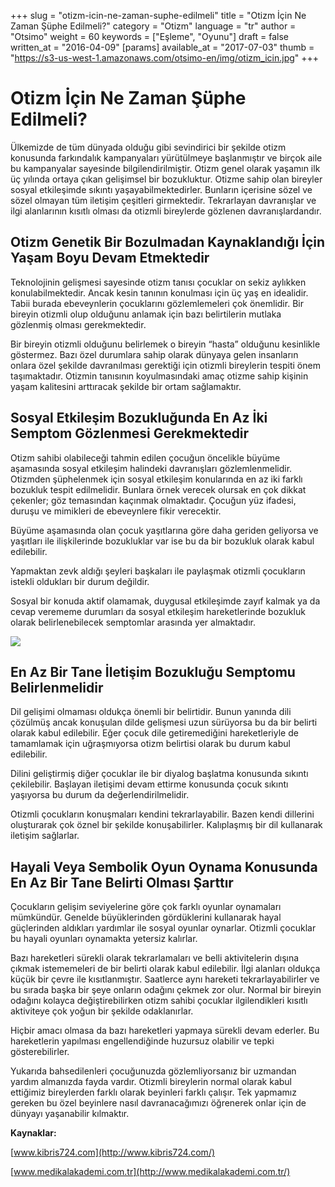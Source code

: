+++
slug = "otizm-icin-ne-zaman-suphe-edilmeli"
title = "Otizm İçin Ne Zaman Şüphe Edilmeli?"
category = "Otizm"
language = "tr"
author = "Otsimo"
weight = 60
keywords = ["Eşleme", "Oyunu"]
draft = false
written_at = "2016-04-09"
[params]
available_at = "2017-07-03"
thumb = "https://s3-us-west-1.amazonaws.com/otsimo-en/img/otizm_icin.jpg"
+++

# Otizm İçin Ne Zaman Şüphe Edilmeli?



Ülkemizde de tüm dünyada olduğu gibi sevindirici bir şekilde otizm konusunda farkındalık kampanyaları yürütülmeye başlanmıştır ve birçok aile bu kampanyalar sayesinde bilgilendirilmiştir. Otizm genel olarak yaşamın ilk üç yılında ortaya çıkan gelişimsel bir bozukluktur. Otizme sahip olan bireyler sosyal etkileşimde sıkıntı yaşayabilmektedirler. Bunların içerisine sözel ve sözel olmayan tüm iletişim çeşitleri girmektedir. Tekrarlayan davranışlar ve ilgi alanlarının kısıtlı olması da otizmli bireylerde gözlenen davranışlardandır.

## Otizm Genetik Bir Bozulmadan Kaynaklandığı İçin Yaşam Boyu Devam Etmektedir

Teknolojinin gelişmesi sayesinde otizm tanısı çocuklar on sekiz aylıkken konulabilmektedir. Ancak kesin tanının konulması için üç yaş en idealidir. Tabii burada ebeveynlerin çocuklarını gözlemlemeleri çok önemlidir. Bir bireyin otizmli olup olduğunu anlamak için bazı belirtilerin mutlaka gözlenmiş olması gerekmektedir.

Bir bireyin otizmli olduğunu belirlemek o bireyin “hasta” olduğunu kesinlikle göstermez. Bazı özel durumlara sahip olarak dünyaya gelen insanların onlara özel şekilde davranılması gerektiği için otizmli bireylerin tespiti önem taşımaktadır. Otizmin tanısının koyulmasındaki amaç otizme sahip kişinin yaşam kalitesini arttıracak şekilde bir ortam sağlamaktır.

## Sosyal Etkileşim Bozukluğunda En Az İki Semptom Gözlenmesi Gerekmektedir

Otizm sahibi olabileceği tahmin edilen çocuğun öncelikle büyüme aşamasında sosyal etkileşim halindeki davranışları gözlemlenmelidir. Otizmden şüphelenmek için sosyal etkileşim konularında en az iki farklı bozukluk tespit edilmelidir. Bunlara örnek verecek olursak en çok dikkat çekenler; göz temasından kaçınmak olmaktadır. Çocuğun yüz ifadesi, duruşu ve mimikleri de ebeveynlere fikir verecektir.

Büyüme aşamasında olan çocuk yaşıtlarına göre daha geriden geliyorsa ve yaşıtları ile ilişkilerinde bozukluklar var ise bu da bir bozukluk olarak kabul edilebilir.

Yapmaktan zevk aldığı şeyleri başkaları ile paylaşmak otizmli çocukların istekli oldukları bir durum değildir.

Sosyal bir konuda aktif olamamak, duygusal etkileşimde zayıf kalmak ya da cevap verememe durumları da sosyal etkileşim hareketlerinde bozukluk olarak belirlenebilecek semptomlar arasında yer almaktadır.

![](https://s3-us-west-1.amazonaws.com/otsimo-en/img/blog_ici/child_black.jpg)

## En Az Bir Tane İletişim Bozukluğu Semptomu Belirlenmelidir

Dil gelişimi olmaması oldukça önemli bir belirtidir. Bunun yanında dili çözülmüş ancak konuşulan dilde gelişmesi uzun sürüyorsa bu da bir belirti olarak kabul edilebilir. Eğer çocuk dile getiremediğini hareketleriyle de tamamlamak için uğraşmıyorsa otizm belirtisi olarak bu durum kabul edilebilir.

Dilini geliştirmiş diğer çocuklar ile bir diyalog başlatma konusunda sıkıntı çekilebilir. Başlayan iletişimi devam ettirme konusunda çocuk sıkıntı yaşıyorsa bu durum da değerlendirilmelidir.

Otizmli çocukların konuşmaları kendini tekrarlayabilir. Bazen kendi dillerini oluşturarak çok öznel bir şekilde konuşabilirler. Kalıplaşmış bir dil kullanarak iletişim sağlarlar.

## Hayali Veya Sembolik Oyun Oynama Konusunda En Az Bir Tane Belirti Olması Şarttır

Çocukların gelişim seviyelerine göre çok farklı oyunlar oynamaları mümkündür. Genelde büyüklerinden gördüklerini kullanarak hayal güçlerinden aldıkları yardımlar ile sosyal oyunlar oynarlar. Otizmli çocuklar bu hayali oyunları oynamakta yetersiz kalırlar.

Bazı hareketleri sürekli olarak tekrarlamaları ve belli aktivitelerin dışına çıkmak istememeleri de bir belirti olarak kabul edilebilir. İlgi alanları oldukça küçük bir çevre ile kısıtlanmıştır. Saatlerce aynı hareketi tekrarlayabilirler ve bu sırada başka bir şeye onların odağını çekmek zor olur. Normal bir bireyin odağını kolayca değiştirebilirken otizm sahibi çocuklar ilgilendikleri kısıtlı aktiviteye çok yoğun bir şekilde odaklanırlar.

Hiçbir amacı olmasa da bazı hareketleri yapmaya sürekli devam ederler. Bu hareketlerin yapılması engellendiğinde huzursuz olabilir ve tepki gösterebilirler.

Yukarıda bahsedilenleri çocuğunuzda gözlemliyorsanız bir uzmandan yardım almanızda fayda vardır. Otizmli bireylerin normal olarak kabul ettiğimiz bireylerden farklı olarak beyinleri farklı çalışır. Tek yapmamız gereken bu özel beyinlere nasıl davranacağımızı öğrenerek onlar için de dünyayı yaşanabilir kılmaktır.

**Kaynaklar:**

[www.kibris724.com](http://www.kibris724.com/)

[www.medikalakademi.com.tr](http://www.medikalakademi.com.tr/)
